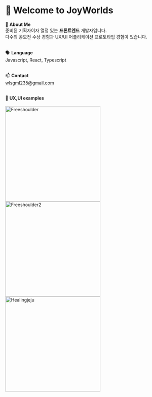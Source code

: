 <h1>👋 Welcome to JoyWorlds </h1>


👀 **About Me**
<br>준비된 기획자이자 열정 있는 **프론트엔드** 개발자입니다.
<br>다수의 공모전 수상 경험과 UX/UI 어플리케이션 프로토타입 경험이 있습니다.
<br>
<br>

🗣️ **Language**
<br>Javascript, React, Typescript<br>
<br>

📫 **Contact**
<br>wlsgml235@gmail.com
<br>
<br>

📎 **UX,UI examples**
<br>
<br><img width="300" height="300" alt="Freeshoulder" src="https://github.com/JoyWorlds/JoyWorlds/assets/159737926/d9509b1a-3663-4a6f-a09e-3865ba6eca9f">
<img  width="300" height="300" alt="Freeshoulder2" src="https://github.com/JoyWorlds/JoyWorlds/assets/159737926/ba4fd539-05d2-480b-becf-f6b9ed943361">
<img  width="300" height="300" alt="Healingjeju" src="https://github.com/JoyWorlds/JoyWorlds/assets/159737926/690ae8d8-f9a6-45c3-8fdc-b2f2981d15bb">



<!---
JoyWorlds/JoyWorlds is a ✨ special ✨ repository because its `README.md` (this file) appears on your GitHub profile.
You can click the Preview link to take a look at your changes.
--->
